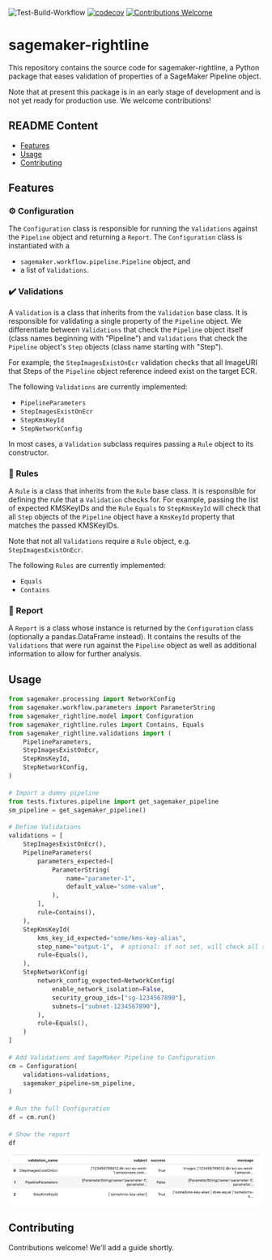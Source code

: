 ![Test-Build-Workflow](https://github.com/stiebels/sagemaker-rightline/actions/workflows/python-package.yml/badge.svg)
[![codecov](https://codecov.io/gh/stiebels/sagemaker-rightline/branch/main/graph/badge.svg?token=7TCW0GP1NV)](https://codecov.io/gh/stiebels/sagemaker-rightline)
[![Contributions Welcome](https://img.shields.io/badge/contributions-welcome-brightgreen.svg?style=flat)](https://github.com/stiebels/sagemaker-rightline/issues)

# sagemaker-rightline

This repository contains the source code for sagemaker-rightline, a Python package that eases validation of properties of a SageMaker Pipeline object.

Note that at present this package is in an early stage of development and is not yet ready for production use. We welcome contributions!


## README Content

- [Features](#features)
- [Usage](#usage)
- [Contributing](#contributing)

## Features

### ⚙️ Configuration
The `Configuration` class is responsible for running the `Validations` against the `Pipeline` object and returning a `Report`.
The `Configuration` class is instantiated with a
 - `sagemaker.workflow.pipeline.Pipeline` object, and
 - a list of `Validations`.

### ✔️ Validations
A `Validation` is a class that inherits from the `Validation` base class.
It is responsible for validating a single property of the `Pipeline` object.
We differentiate between `Validations` that check the `Pipeline` object itself (class names beginning with "Pipeline") and `Validations` that check the `Pipeline` object's `Step` objects (class name starting with "Step").

For example, the `StepImagesExistOnEcr` validation checks that all ImageURI that
Steps of the `Pipeline` object reference indeed exist on the target ECR.

The following `Validations` are currently implemented:
  - `PipelineParameters`
  - `StepImagesExistOnEcr`
  - `StepKmsKeyId`
  - `StepNetworkConfig`

In most cases, a `Validation` subclass requires passing a `Rule` object to its constructor.

### 📜 Rules
A `Rule` is a class that inherits from the `Rule` base class.
It is responsible for defining the rule that a `Validation` checks for.
For example, passing the list of expected KMSKeyIDs and the `Rule` `Equals` to `StepKmsKeyId` will check that
all `Step` objects of the `Pipeline` object have a `KmsKeyId` property that matches the passed KMSKeyIDs.

Note that not all `Validations` require a `Rule` object, e.g. `StepImagesExistOnEcr`.

The following `Rules` are currently implemented:
  - `Equals`
  - `Contains`

### 📝 Report
A `Report` is a class whose instance is returned by the `Configuration` class (optionally a pandas.DataFrame instead).
It contains the results of the `Validations` that were run against the `Pipeline` object as well as additional information
to allow for further analysis.

## Usage
```python
from sagemaker.processing import NetworkConfig
from sagemaker.workflow.parameters import ParameterString
from sagemaker_rightline.model import Configuration
from sagemaker_rightline.rules import Contains, Equals
from sagemaker_rightline.validations import (
    PipelineParameters,
    StepImagesExistOnEcr,
    StepKmsKeyId,
    StepNetworkConfig,
)

# Import a dummy pipeline
from tests.fixtures.pipeline import get_sagemaker_pipeline
sm_pipeline = get_sagemaker_pipeline()

# Define Validations
validations = [
    StepImagesExistOnEcr(),
    PipelineParameters(
        parameters_expected=[
            ParameterString(
                name="parameter-1",
                default_value="some-value",
            ),
        ],
        rule=Contains(),
    ),
    StepKmsKeyId(
        kms_key_id_expected="some/kms-key-alias",
        step_name="output-1",  # optional: if not set, will check all steps
        rule=Equals(),
    ),
    StepNetworkConfig(
        network_config_expected=NetworkConfig(
            enable_network_isolation=False,
            security_group_ids=["sg-1234567890"],
            subnets=["subnet-1234567890"],
        ),
        rule=Equals(),
    )
]

# Add Validations and SageMaker Pipeline to Configuration
cm = Configuration(
    validations=validations,
    sagemaker_pipeline=sm_pipeline,
)

# Run the full Configuration
df = cm.run()

# Show the report
df
```
![img.png](./docs/report.png)


## Contributing
Contributions welcome! We'll add a guide shortly.
